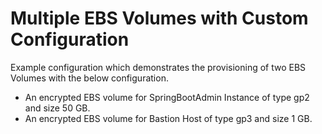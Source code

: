 # Multiple EBS Volumes with Custom Configuration

Example configuration which demonstrates the provisioning of two EBS Volumes with the below configuration.
- An encrypted EBS volume for SpringBootAdmin Instance of type gp2 and size 50 GB.
- An encrypted EBS volume for Bastion Host of type gp3 and size 1 GB.